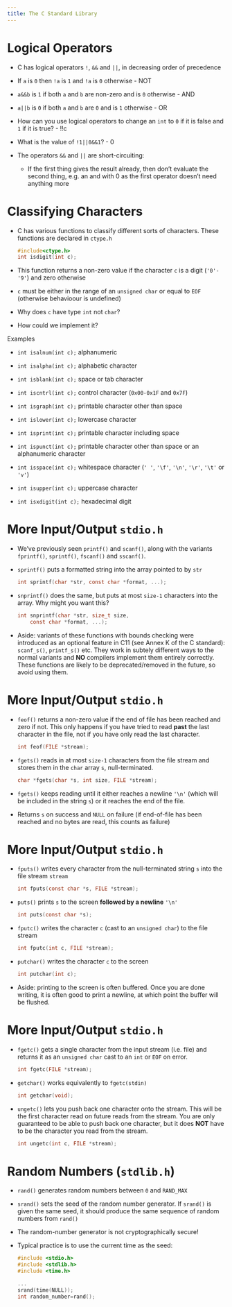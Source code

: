 ```yaml
---
title: The C Standard Library
---
```


# Logical Operators

- C has logical operators `!`, `&&` and `||`, in decreasing
  order of precedence

- If `a` is `0` then `!a` is `1` and `!a` is `0`
  otherwise - NOT

- `a&&b` is `1` if both `a` and `b` are non-zero and is
  `0` otherwise - AND

- `a||b` is `0` if both `a` and `b` are `0` and is
  `1` otherwise - OR

- How can you use logical operators to change an `int` to `0`
  if it is false and `1` if it is true? - !!c

- What is the value of `!1||0&&1`? - 0

- The operators `&&` and `||` are short-circuiting:

  - If the first thing gives the result already, then don’t evaluate
    the second thing, e.g. an and with 0 as the first operator
    doesn’t need anything more

# Classifying Characters

- C has various functions to classify different sorts of characters.
  These functions are declared in `ctype.h`

  ```c
  #include<ctype.h>
  int isdigit(int c);
  ```

- This function returns a non-zero value if the character `c` is a
  digit (`'0'-'9'`) and zero otherwise

- `c` must be either in the range of an `unsigned char` or
  equal to `EOF` (otherwise behavioour is undefined)

- Why does `c` have type `int` not `char`?

- How could we implement it?

Examples

- `int isalnum(int c);` alphanumeric

- `int isalpha(int c);` alphabetic character

- `int isblank(int c);` space or tab character

- `int iscntrl(int c);` control character (`0x00-0x1F` and
  `0x7F`)

- `int isgraph(int c);` printable character other than space

- `int islower(int c);` lowercase character

- `int isprint(int c);` printable character including space

- `int ispunct(int c);` printable character other than space or an
  alphanumeric character

- `int isspace(int c);` whitespace character (`' '`,
  `'\f'`, `'\n'`, `'\r'`, `'\t'` or `'v'`)

- `int isupper(int c);` uppercase character

- `int isxdigit(int c);` hexadecimal digit

# More Input/Output `stdio.h`

- We’ve previously seen `printf()` and `scanf()`, along with
  the variants `fprintf()`, `sprintf()`, `fscanf()` and
  `sscanf()`.

- `sprintf()` puts a formatted string into the array pointed to by
  `str`

  ```c
  int sprintf(char *str, const char *format, ...);
  ```

- `snprintf()` does the same, but puts at most `size-1`
  characters into the array. Why might you want this?

  ```c
  int snprintf(char *str, size_t size,
      const char *format, ...);
  ```

- Aside: variants of these functions with bounds checking were
  introduced as an optional feature in C11 (see Annex K of the C
  standard): `scanf_s()`, `printf_s()` etc. They work in
  subtely different ways to the normal variants and **NO** compilers
  implement them entirely correctly. These functions are likely to be
  deprecated/removed in the future, so avoid using them.

# More Input/Output `stdio.h`

- `feof()` returns a non-zero value if the end of file has been
  reached and zero if not. This only happens if you have tried to read
  **past** the last character in the file, not if you have only read
  the last character.

  ```c
  int feof(FILE *stream);
  ```

- `fgets()` reads in at most `size-1` characters from the file
  stream and stores them in the `char` array `s`,
  null-terminated.

  ```c
  char *fgets(char *s, int size, FILE *stream);
  ```

- `fgets()` keeps reading until it either reaches a newline
  `'\n'` (which will be included in the string `s`) or it
  reaches the end of the file.

- Returns `s` on success and `NULL` on failure (if end-of-file
  has been reached and no bytes are read, this counts as failure)

# More Input/Output `stdio.h`

- `fputs()` writes every character from the null-terminated string
  `s` into the file stream `stream`

  ```c
  int fputs(const char *s, FILE *stream);
  ```

- `puts()` prints `s` to the screen **followed by a newline**
  `'\n'`

  ```c
  int puts(const char *s);
  ```

- `fputc()` writes the character `c` (cast to an
  `unsigned char`) to the file stream

  ```c
  int fputc(int c, FILE *stream);
  ```

- `putchar()` writes the character `c` to the screen

  ```c
  int putchar(int c);
  ```

- Aside: printing to the screen is often buffered. Once you are done
  writing, it is often good to print a newline, at which point the
  buffer will be flushed.

# More Input/Output `stdio.h`

- `fgetc()` gets a single character from the input stream (i.e.
  file) and returns it as an `unsigned char` cast to an `int`
  or `EOF` on error.

  ```c
  int fgetc(FILE *stream);
  ```

- `getchar()` works equivalently to `fgetc(stdin)`

  ```c
  int getchar(void);
  ```

- `ungetc()` lets you push back one character onto the stream.
  This will be the first character read on future reads from the
  stream. You are only guaranteed to be able to push back one
  character, but it does **NOT** have to be the character you read
  from the stream.

  ```c
  int ungetc(int c, FILE *stream);
  ```

# Random Numbers (`stdlib.h`)

- `rand()` generates random numbers between `0` and
  `RAND_MAX`

- `srand()` sets the seed of the random number generator. If
  `srand()` is given the same seed, it should produce the same
  sequence of random numbers from `rand()`

- The random-number generator is not cryptographically secure!

- Typical practice is to use the current time as the seed:

  ```c
  #include <stdio.h>
  #include <stdlib.h>
  #include <time.h>

  ...
  srand(time(NULL));
  int random_number=rand();
  ```

